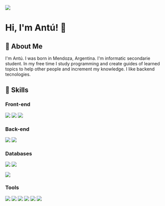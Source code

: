 ![](https://i.imgur.com/2nHkrO9.gif)

# Hi, I'm Antú! 👋


## 🚀 About Me
I'm Antú. I was born in Mendoza, Argentina. I'm informatic secondarie student. In my free time I study programming and create guides of learned topics to help other people and increment my knowledge. I like backend tecnologies.

## 💾 Skills

### Front-end

![](https://img.shields.io/badge/HTML-d84924?style=for-the-badge&logo=html5&logoColor=white)
![](https://img.shields.io/badge/CSS-146cad?&style=for-the-badge&logo=css3&logoColor=white)
![](https://img.shields.io/badge/Bootstrap-563D7C?style=for-the-badge&logo=bootstrap&logoColor=white)


### Back-end

![](https://img.shields.io/badge/Python-14354C?style=for-the-badge&logo=python&logoColor=white)
![](https://img.shields.io/badge/Flask-000000?style=for-the-badge&logo=flask&logoColor=white)


### Databases

![](https://img.shields.io/badge/MySQL-00000F?style=for-the-badge&logo=mysql&logoColor=blue)
![](https://img.shields.io/badge/PostgreSQL-316192?style=for-the-badge&logo=postgresql&logoColor=white)
<!--![](https://img.shields.io/badge/MongoDB-4EA94B?style=for-the-badge&logo=mongodb&logoColor=white)-->
![](https://img.shields.io/badge/SQLite-07405E?style=for-the-badge&logo=sqlite&logoColor=white)

### Tools

![](https://img.shields.io/badge/GIT-E44C30?style=for-the-badge&logo=git&logoColor=white)
![](https://img.shields.io/badge/Visual_Studio_Code-0078D4?style=for-the-badge&logo=visual%20studio%20code&logoColor=white)
![](https://img.shields.io/badge/PyCharm-000000.svg?&style=for-the-badge&logo=PyCharm&logoColor=white)
![](https://img.shields.io/badge/Arduino-29989b?style=for-the-badge&logo=arduino&logoColor=white)
![](https://img.shields.io/badge/Markdown-white?style=for-the-badge&logo=markdown&logoColor=black)
![](https://img.shields.io/badge/bash-121011?style=for-the-badge&logo=gnu-bash&logoColor=white)
